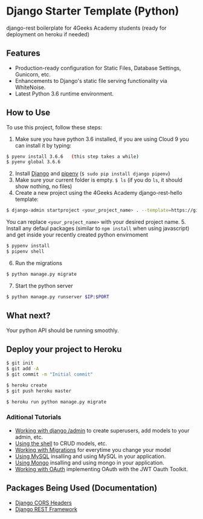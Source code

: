 # Django Starter Template (Python)

django-rest boilerplate for 4Geeks Academy students (ready for deployment on heroku if needed)

## Features

- Production-ready configuration for Static Files, Database Settings, Gunicorn, etc.
- Enhancements to Django's static file serving functionality via WhiteNoise.
- Latest Python 3.6 runtime environment.

## How to Use

To use this project, follow these steps:

1. Make sure you have python 3.6 installed, if you are using Cloud 9 you can install it by typing:
```sh
$ pyenv install 3.6.6   (this step takes a while)
$ pyenv global 3.6.6
```
2. Install [Django](https://www.djangoproject.com/) and [pipenv](https://pipenv.readthedocs.io/en/latest/) (`$ sudo pip install django pipenv`)
3. Make sure your current folder is empty. `$ ls` (if you do `ls`, it should show nothing, no files)
4. Create a new project using the 4Geeks Academy django-rest-hello template:
```sh
$ django-admin startproject <your_project_name> . --template=https://github.com/4GeeksAcademy/django-rest-hello/archive/master.zip --name=Procfile
```

You can replace ``<your_project_name>`` with your desired project name.
5. Install any defaul packages (similar to `npm install` when using javascript) and get inside your recently created python envirnoment
```sh
$ pypenv install
$ pipenv shell
```

6. Run the migrations
```sh
$ python manage.py migrate
```

7. Start the python server
```sh
$ python manage.py runserver $IP:$PORT
```

## What next?

Your python API should be running smoothly.


## Deploy your project to Heroku

```sh
$ git init
$ git add -A
$ git commit -m "Initial commit"

$ heroku create
$ git push heroku master

$ heroku run python manage.py migrate
```

### Aditional Tutorials
- [Working with django /admin](quick_tutorials/ADMIN.md) to create superusers, add models to your admin, etc.
- [Using the shell](quick_tutorials/DATABASE_API.md) to CRUD models, etc.
- [Working with Migrations](quick_tutorials/MIGRATIONS.md) for everytime you change your model
- [Using MySQL](quick_tutorials/MYSQL.md) insalling and using MySQL in your application.
- [Using Mongo](quick_tutorials/MONGO.md) insalling and using mongo in your application.
- [Working with OAuth](quick_tutorials/OAUTH.md) implementing OAuth with the JWT Oauth Toolkit.

## Packages Being Used (Documentation)
- [Django CORS Headers](https://github.com/ottoyiu/django-cors-headers)
- [Django REST Framework](https://github.com/encode/django-rest-framework)
